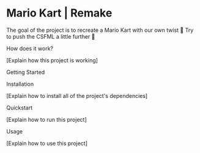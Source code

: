 # Mario Kart | Remake

The goal of the project is to recreate a Mario Kart with our own twist 🛵 Try to push the CSFML a little further 🚀

How does it work?

[Explain how this project is working]

Getting Started

Installation

[Explain how to install all of the project's dependencies]

Quickstart

[Explain how to run this project]

Usage

[Explain how to use this project]
